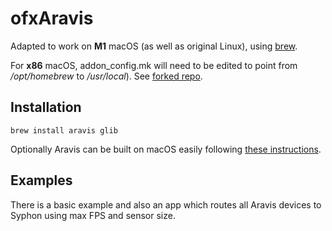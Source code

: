 # ofxAravis

Adapted to work on **M1** macOS (as well as original Linux), using [brew](https://brew.sh/).

For **x86** macOS, addon_config.mk will need to be edited to point from */opt/homebrew* to */usr/local*). See [forked repo](https://github.com/bltzr/ofxAravis).

## Installation

```
brew install aravis glib
```

Optionally Aravis can be built on macOS easily following [these instructions](https://aravisproject.github.io/aravis/building.html).

## Examples

There is a basic example and also an app which routes all Aravis devices to Syphon using max FPS and sensor size.